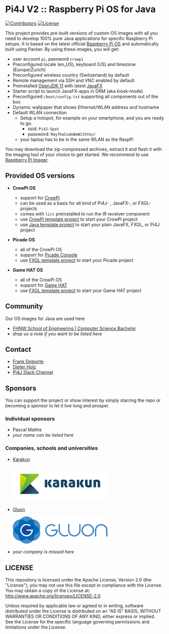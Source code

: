 # Pi4J V2 :: Raspberry Pi OS for Java

[![Contributors](https://img.shields.io/github/contributors/Pi4J/pi4j-os)](https://github.com/Pi4J/pi4j-os/graphs/contributors)
[![License](https://img.shields.io/github/license/Pi4J/pi4j-os)](https://github.com/Pi4J/pi4j-os/i/blob/main/LICENSE)


This project provides pre-built versions of custom OS images with all you need to develop 100% pure Java applications for specific Raspberry Pi setups. It is based on the latest official [Raspberry Pi OS](https://www.raspberrypi.org/software/) and automatically built using Packer. By using these images, you will get:
- user account `pi`, password `crowpi`
- Preconfigured locale (en_US), keyboard (US) and timezone (Europe/Zurich)
- Preconfigured wireless country (Switzerland) by default
- Remote management via SSH and VNC enabled by default
- Preinstalled [OpenJDK 11](https://openjdk.java.net) with latest [JavaFX](https://openjfx.io) 
- Starter script to launch JavaFX-apps in DRM (aka kiosk-mode) 
- Preconfigured `/boot/config.txt` supporting all components out of the box
- Dynamic wallpaper that shows Ethernet/WLAN address and hostname
- Default WLAN connection
  - Setup a hotspot, for example on your smartphone, and you are ready to go.
      - ssid: `Pi4J-Spot`
      - password: `MayTheCodeBeWithYou!`
  - your laptop has to be in the same WLAN as the RaspPi

You may download the zip-compressed archives, extract it and flash it with the imaging tool of your choice to get started. We recommend to use [Raspberry Pi Imager](https://www.raspberrypi.org/blog/raspberry-pi-imager-imaging-utility/).

## Provided OS versions

- **CrowPi OS**
  - support for [CrowPi](https://www.elecrow.com/crowpi-compact-raspberry-pi-educational-kit.html)
  - can be used as a basis for all kind of Pi4J- , JavaFX-, or FXGL-projects  
  - comes with `lirc` preinstalled to run the IR receiver component
  - use [CrowPi template project](https://github.com/Pi4J/pi4j-example-crowpi) to start your CrowPi project
  - use [Java template project]() to start your plain JavaFX, FXGL, or Pi4J project 
    

- **Picade OS**
  - all of the CrowPi OS  
  - support for [Picade Console](https://shop.pimoroni.com/products/picade-console)
  - use [FXGL template project]() to start your Picade project
  

- **Game HAT OS**
  - all of the CrowPi OS
  - support for [Game HAT](https://www.waveshare.com/wiki/Game_HAT)
  - use [FXGL template project]() to start your Game HAT project

## Community
Our OS images for Java are used here
- [FHNW School of Engineering | Computer Science Bachelor](https://www.fhnw.ch/en/degree-programmes/engineering/computer-sciences) 
- _drop us a note if you want to be listed here_


## Contact
- [Frank Delporte](mailto:frank@webtechie.be)
- [Dieter Holz](mailto:dieter.holz@fhnw.ch)
- [Pi4J Slack Channel](pi4j.slack.com)


## Sponsors
You can support the project or show interest by simply starring the repo or becoming a sponsor to let it live long and prosper.

### Individual sponsors
- Pascal Mathis
- _your name can be listed here_

### Companies, schools and universities
- [Karakun](https://karakun.com)
  
  <img src="sponsor-logos/KARAKUN_Logo.jpg" width="300" />
  
- [Gluon](https://gluonhq.com)  
  
  <img src="sponsor-logos/Gluon_Logo.png" width="300" />
  
- _your company is missed here_ 


## LICENSE

This repository is licensed under the Apache License, Version 2.0 (the "License"); you may not use this file except in compliance with the
License. You may obtain a copy of the License at: http://www.apache.org/licenses/LICENSE-2.0

Unless required by applicable law or agreed to in writing, software distributed under the License is distributed on an "AS IS" BASIS,
WITHOUT WARRANTIES OR CONDITIONS OF ANY KIND, either express or implied. See the License for the specific language governing permissions and
limitations under the License.
